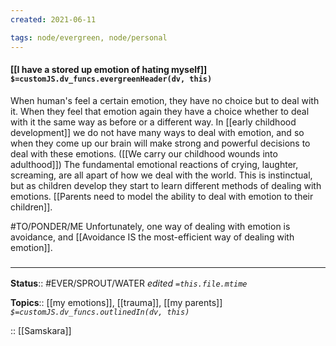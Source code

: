 ```yaml
---
created: 2021-06-11

tags: node/evergreen, node/personal
---
```


#### [[I have a stored up emotion of hating myself]] `$=customJS.dv_funcs.evergreenHeader(dv, this)`

When human's feel a certain emotion, they have no choice but to deal with it. When they feel that emotion again they have a choice whether to deal with it the same way as before or a different way. In [[early childhood development]] we do not have many ways to deal with emotion, and so when they come up our brain will make strong and powerful decisions to deal with these emotions. ([[We carry our childhood wounds into adulthood]]) The fundamental emotional reactions of crying, laughter, screaming, are all apart of how we deal with the world. This is instinctual, but as children develop they start to learn different methods of dealing with emotions. [[Parents need to model the ability to deal with emotion to their children]]. 

#TO/PONDER/ME 
Unfortunately, one way of dealing with emotion is avoidance, and [[Avoidance IS the most-efficient way of dealing with emotion]]. 

### <hr class="footnote"/>

**Status**:: #EVER/SPROUT/WATER 
*edited `=this.file.mtime`*

**Topics**:: [[my emotions]], [[trauma]], [[my parents]]
*`$=customJS.dv_funcs.outlinedIn(dv, this)`*


:: [[Samskara]]